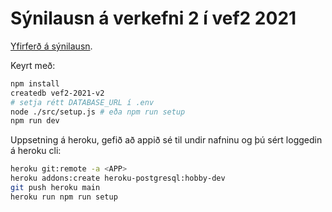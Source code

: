 # Sýnilausn á verkefni 2 í vef2 2021

[Yfirferð á sýnilausn](https://youtu.be/jxKehIRjWa0).

Keyrt með:

```bash
npm install
createdb vef2-2021-v2
# setja rétt DATABASE_URL í .env
node ./src/setup.js # eða npm run setup
npm run dev
```

Uppsetning á heroku, gefið að appið sé til undir nafninu <APP> og þú sért loggedin á heroku cli:

```bash
heroku git:remote -a <APP>
heroku addons:create heroku-postgresql:hobby-dev
git push heroku main
heroku run npm run setup
```
